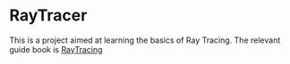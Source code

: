 # RayTracer
This is a project aimed at learning the basics of Ray Tracing.
The relevant guide book is [RayTracing](https://raytracing.github.io/books/RayTracingInOneWeekend.html)